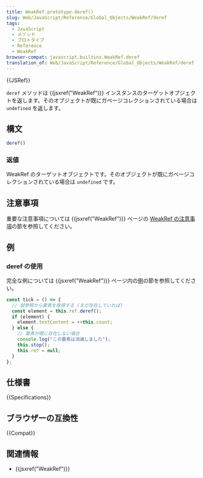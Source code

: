 ```yaml
---
title: WeakRef.prototype.deref()
slug: Web/JavaScript/Reference/Global_Objects/WeakRef/deref
tags:
  - JavaScript
  - メソッド
  - プロトタイプ
  - Reference
  - WeakRef
browser-compat: javascript.builtins.WeakRef.deref
translation_of: Web/JavaScript/Reference/Global_Objects/WeakRef/deref
---
```

{{JSRef}}

`deref` メソッドは {{jsxref("WeakRef")}} インスタンスのターゲットオブジェクトを返します。そのオブジェクトが既にガベージコレクションされている場合は `undefined` を返します。

## 構文

```js
deref()
```

### 返値

WeakRef のターゲットオブジェクトです。そのオブジェクトが既にガベージコレクションされている場合は `undefined` です。

## 注意事項

重要な注意事項については {{jsxref("WeakRef")}} ページの [WeakRef の注意事項](/ja/docs/Web/JavaScript/Reference/Global_Objects/WeakRef#notes_on_weakrefs)の節を参照してください。

## 例

### deref の使用

完全な例については {{jsxref("WeakRef")}} ページ内の[例](/ja/docs/Web/JavaScript/Reference/Global_Objects/WeakRef#examples)の節を参照してください。

```js
const tick = () => {
  // 弱参照から要素を取得する (まだ存在していれば)
  const element = this.ref.deref();
  if (element) {
    element.textContent = ++this.count;
  } else {
    // 要素が既に存在しない場合
    console.log("この要素は消滅しました");
    this.stop();
    this.ref = null;
  }
};
```

## 仕様書

{{Specifications}}

## ブラウザーの互換性

{{Compat}}

## 関連情報

- {{jsxref("WeakRef")}}
